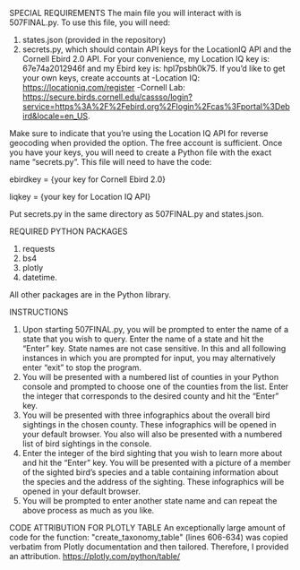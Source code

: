 SPECIAL REQUIREMENTS
The main file you will interact with is 507FINAL.py. To use this file, you will need:

1) states.json (provided in the repository)
2) secrets.py, which should contain API keys for the LocationIQ API and the Cornell Ebird 2.0 API. For your convenience,
my Location IQ key is: 67e74a2012946f and my Ebird key is: hpl7psbh0k75. If you’d like to get your own keys, create
accounts at
-Location IQ: https://locationiq.com/register
-Cornell Lab: https://secure.birds.cornell.edu/cassso/login?service=https%3A%2F%2Febird.org%2Flogin%2Fcas%3Fportal%3Debird&locale=en_US.

Make sure to indicate that you’re using the Location IQ API for reverse geocoding when provided the option. The free
account is sufficient. Once you have your keys, you will need to create a Python file with the exact name “secrets.py”. This
file will need to have the code:

ebirdkey = {your key for Cornell Ebird 2.0}

liqkey = {your key for Location IQ API}

Put secrets.py in the same directory as 507FINAL.py and states.json.

REQUIRED PYTHON PACKAGES
1) requests
2) bs4
3) plotly
4) datetime.

All other packages are in the Python library.


INSTRUCTIONS
1)	Upon starting 507FINAL.py, you will be prompted to enter the name of a state that you wish to query. Enter the name
of a state and hit the “Enter” key. State names are not case sensitive. In this and all following instances in which you
are prompted for input, you may alternatively enter “exit” to stop the program.
2)	You will be presented with a numbered list of counties in your Python console and prompted to choose one of the
counties from the list. Enter the integer that corresponds to the desired county and hit the “Enter” key.
3)	You will be presented with three infographics about the overall bird sightings in the chosen county. These
infographics will be opened in your default browser. You also will also be presented with a numbered list of bird
sightings in the console.
4)	Enter the integer of the bird sighting that you wish to learn more about and hit the “Enter” key. You will be
presented with a picture of a member of the sighted bird’s species and a table containing information about the species
and the address of the sighting. These infographics will be opened in your default browser.
5)	You will be prompted to enter another state name and can repeat the above process as much as you like.


CODE ATTRIBUTION FOR PLOTLY TABLE
An exceptionally large amount of code for the function: "create_taxonomy_table" (lines 606-634) was copied verbatim from
Plotly documentation and then tailored. Therefore, I provided an attribution.
https://plotly.com/python/table/
